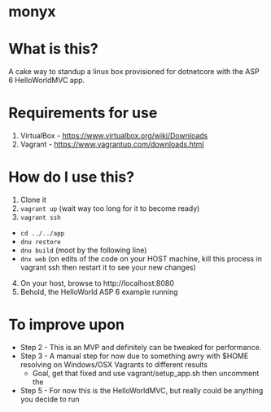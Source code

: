 # monyx

# What is this? 

A cake way to standup a linux box provisioned for dotnetcore with the ASP 6 HelloWorldMVC app.  

# Requirements for use 
1. VirtualBox - https://www.virtualbox.org/wiki/Downloads
2. Vagrant - https://www.vagrantup.com/downloads.html

# How do I use this? 

1. Clone it 
2. `vagrant up` (wait way too long for it to become ready) 
3. `vagrant ssh` 
 - `cd ../../app` 
 - `dnu restore` 
 - `dnu build` (moot by the following line) 
 - `dnx web` (on edits of the code on your HOST machine, kill this process in vagrant ssh then restart it to see your new changes)
4. On your host, browse to http://localhost:8080 
5. Behold, the HelloWorld ASP 6 example running

# To improve upon 
- Step 2 - This is an MVP and definitely can be tweaked for performance. 
- Step 3 - A manual step for now due to something awry with $HOME resolving on Windows/OSX Vagrants to different results 
  - Goal, get that fixed and use vagrant/setup_app.sh then uncomment the 
- Step 5 - For now this is the HelloWorldMVC, but really could be anything you decide to run 
